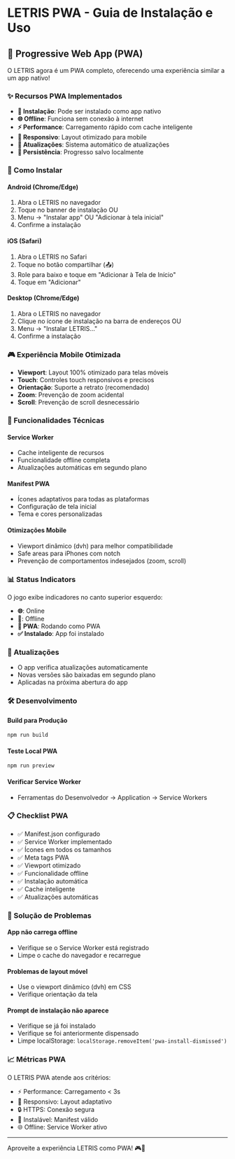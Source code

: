 # LETRIS PWA - Guia de Instalação e Uso

## 📱 Progressive Web App (PWA)

O LETRIS agora é um PWA completo, oferecendo uma experiência similar a um app nativo!

### ✨ Recursos PWA Implementados

- **📱 Instalação**: Pode ser instalado como app nativo
- **🌐 Offline**: Funciona sem conexão à internet
- **⚡ Performance**: Carregamento rápido com cache inteligente
- **📱 Responsivo**: Layout otimizado para mobile
- **🔄 Atualizações**: Sistema automático de atualizações
- **💾 Persistência**: Progresso salvo localmente

### 📲 Como Instalar

#### Android (Chrome/Edge)
1. Abra o LETRIS no navegador
2. Toque no banner de instalação OU
3. Menu → "Instalar app" OU "Adicionar à tela inicial"
4. Confirme a instalação

#### iOS (Safari)
1. Abra o LETRIS no Safari
2. Toque no botão compartilhar (📤)
3. Role para baixo e toque em "Adicionar à Tela de Início"
4. Toque em "Adicionar"

#### Desktop (Chrome/Edge)
1. Abra o LETRIS no navegador
2. Clique no ícone de instalação na barra de endereços OU
3. Menu → "Instalar LETRIS..."
4. Confirme a instalação

### 🎮 Experiência Mobile Otimizada

- **Viewport**: Layout 100% otimizado para telas móveis
- **Touch**: Controles touch responsivos e precisos
- **Orientação**: Suporte a retrato (recomendado)
- **Zoom**: Prevenção de zoom acidental
- **Scroll**: Prevenção de scroll desnecessário

### 🔧 Funcionalidades Técnicas

#### Service Worker
- Cache inteligente de recursos
- Funcionalidade offline completa
- Atualizações automáticas em segundo plano

#### Manifest PWA
- Ícones adaptativos para todas as plataformas
- Configuração de tela inicial
- Tema e cores personalizadas

#### Otimizações Mobile
- Viewport dinâmico (dvh) para melhor compatibilidade
- Safe areas para iPhones com notch
- Prevenção de comportamentos indesejados (zoom, scroll)

### 📊 Status Indicators

O jogo exibe indicadores no canto superior esquerdo:
- **🌐**: Online
- **📶**: Offline
- **📱 PWA**: Rodando como PWA
- **✅ Instalado**: App foi instalado

### 🔄 Atualizações

- O app verifica atualizações automaticamente
- Novas versões são baixadas em segundo plano
- Aplicadas na próxima abertura do app

### 🛠️ Desenvolvimento

#### Build para Produção
```bash
npm run build
```

#### Teste Local PWA
```bash
npm run preview
```

#### Verificar Service Worker
- Ferramentas do Desenvolvedor → Application → Service Workers

### 📋 Checklist PWA

- ✅ Manifest.json configurado
- ✅ Service Worker implementado
- ✅ Ícones em todos os tamanhos
- ✅ Meta tags PWA
- ✅ Viewport otimizado
- ✅ Funcionalidade offline
- ✅ Instalação automática
- ✅ Cache inteligente
- ✅ Atualizações automáticas

### 🐛 Solução de Problemas

#### App não carrega offline
- Verifique se o Service Worker está registrado
- Limpe o cache do navegador e recarregue

#### Problemas de layout móvel
- Use o viewport dinâmico (dvh) em CSS
- Verifique orientação da tela

#### Prompt de instalação não aparece
- Verifique se já foi instalado
- Verifique se foi anteriormente dispensado
- Limpe localStorage: `localStorage.removeItem('pwa-install-dismissed')`

### 📈 Métricas PWA

O LETRIS PWA atende aos critérios:
- ⚡ Performance: Carregamento < 3s
- 📱 Responsivo: Layout adaptativo
- 🔒 HTTPS: Conexão segura
- 📱 Instalável: Manifest válido
- 🌐 Offline: Service Worker ativo

---

Aproveite a experiência LETRIS como PWA! 🎮📱